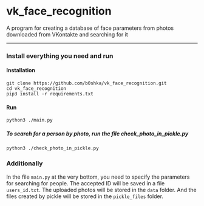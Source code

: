 # vk_face_recognition
A program for creating a database of face parameters from photos downloaded from VKontakte and searching for it
____
### Install everything you need and run
#### Installation
```
git clone https://github.com/b0shka/vk_face_recognition.git
cd vk_face_recognition
pip3 install -r requirements.txt
```
#### Run
```
python3 ./main.py
```
##### To search for a person by photo, run the file check_photo_in_pickle.py
```
python3 ./check_photo_in_pickle.py
```
### Additionally
In the file `main.py` at the very bottom, you need to specify the parameters for searching for people. The accepted ID will be saved in a file `users_id.txt`. The uploaded photos will be stored in the `data` folder. And the files created by pickle will be stored in the `pickle_files` folder.
